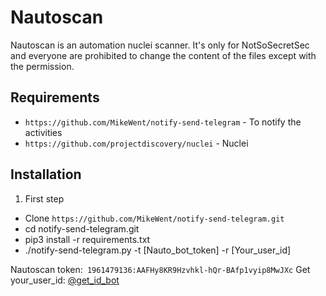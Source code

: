 # Nautoscan
Nautoscan is an automation nuclei scanner. It's only for NotSoSecretSec and everyone are prohibited to change the content of the files except with the permission.

## Requirements
- `https://github.com/MikeWent/notify-send-telegram` - To notify the activities
- `https://github.com/projectdiscovery/nuclei` - Nuclei

## Installation

1. First step
- Clone `https://github.com/MikeWent/notify-send-telegram.git`
- cd notify-send-telegram.git
- pip3 install -r requirements.txt
- ./notify-send-telegram.py -t [Nauto_bot_token] -r [Your_user_id]

Nautoscan token:``` 1961479136:AAFHy8KR9Hzvhkl-hQr-BAfp1vyip8MwJXc```
Get your_user_id: [@get_id_bot](https://t.me/get_id_bot)


